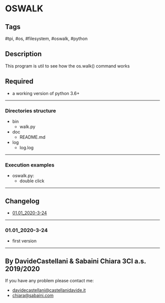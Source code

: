 # OSWALK

## Tags
 #tpi, #os, #filesystem, #oswalk, #python

## Description
This program is util to see how the os.walk() command works

## Required
- a working version of python 3.6+
  
---

### Directories structure
- bin
  - walk.py
- doc
  - README.md
- log
  - log.log
---

### Execution examples
- oswalk.py:
  - double click

---
## Changelog 
- [01.01_2020-3-24](#0101_2020-3-24)

---
### 01.01_2020-3-24
 - first version


---
By DavideCastellani & Sabaini Chiara 3CI a.s. 2019/2020
---
If you have any problem please contact me:
- davidecastellani@castellanidavide.it
- chiara@sabaini.com